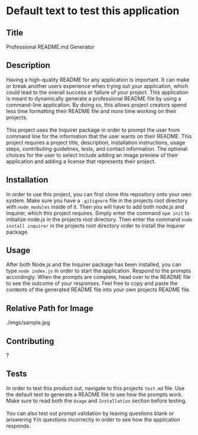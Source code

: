 # Default text to test this application

## Title
Professional README.md Generator

## Description
Having a high-quality README for any application is important. It can make or break another users experience when trying out your application, which could lead to the overall success or failure of your project. This application is meant to dynamically generate a professional README file by using a command-line application. By doing so, this allows project creators spend less time formatting their README file and more time working on their projects. <br><br> This project uses the Inquirer package in order to prompt the user from command line for the information that the user wants on their README. This project requires a project title, description, installation instructions, usage steps, contributing guidelines, tests, and contact information. The optional choices for the user to select include adding an image preview of their application and adding a license that represents their project.

## Installation
In order to use this project, you can first clone this repository onto your own system. Make sure you have a `.gitignore` file in the projects root directory with `node_modules` inside of it. Then you will have to add both node.js and Inquirer, which this project requires. Simply enter the command `npm init` to initialize node.js in the projects root directory. Then enter the command `node install inquirer` in the projects root directory order to install the Inquirer package.

## Usage
After both Node.js and the Inquirer package has been installed, you can type `node index.js` in order to start the application. Respond to the prompts accordingly. When the prompts are complete, head over to the README file to see the outcome of your responses. Feel free to copy and paste the contents of the generated README file into your own projects README file.

## Relative Path for Image
./imgs/sample.jpg
  
## Contributing
?

## Tests
In order to test this product out, navigate to this projects `test.md` file. Use the default text to generate a README file to see how the prompts work. Make sure to read both the `Usage` and `Installation` section before testing. <br><br> You can also test out prompt validation by leaving questions blank or answering Y/n questions incorrectly in order to see how the application responds.

